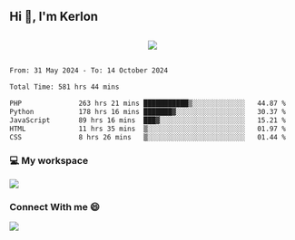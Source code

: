 ## Hi 👋, I'm Kerlon

<p align="center" style="margin: 30px;">
 
 <img src="https://skillicons.dev/icons?i=html,css,bootstrap,js,nodejs,jquery,python,flask,php,mysql,lua,sqlite,firebase">


</p>
<!--START_SECTION:waka-->

```txt
From: 31 May 2024 - To: 14 October 2024

Total Time: 581 hrs 44 mins

PHP              263 hrs 21 mins ███████████▒░░░░░░░░░░░░░   44.87 %
Python           178 hrs 16 mins ███████▓░░░░░░░░░░░░░░░░░   30.37 %
JavaScript       89 hrs 16 mins  ███▓░░░░░░░░░░░░░░░░░░░░░   15.21 %
HTML             11 hrs 35 mins  ▒░░░░░░░░░░░░░░░░░░░░░░░░   01.97 %
CSS              8 hrs 26 mins   ▒░░░░░░░░░░░░░░░░░░░░░░░░   01.44 %
```

<!--END_SECTION:waka-->


<p align="center">
 <h3>💻 My workspace</h3>
    <img src="https://skillicons.dev/icons?i=mint" />
</p>

<p align="center">
 <h3>Connect With me 😄</h3> 
    <a href="https://www.linkedin.com/in/kerlon-fernandes"><img src="https://skillicons.dev/icons?i=linkedin" />
  </a>
</p>



